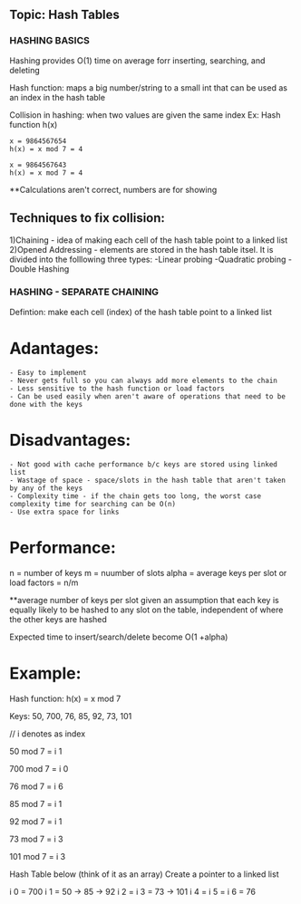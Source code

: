 ## Topic: Hash Tables

### HASHING BASICS 

Hashing provides O(1) time on average forr inserting, searching, and deleting

Hash function: maps a big number/string to a small int that can be used as an index in the hash table

Collision in hashing: when two values are given the same index
Ex: Hash function h(x)
	
	x = 9864567654 
	h(x) = x mod 7 = 4

	x = 9864567643 
	h(x) = x mod 7 = 4

**Calculations aren't correct, numbers are for showing 

## Techniques to fix collision:

1)Chaining - idea of making each cell of the hash table point to a linked list  
2)Opened Addressing - elements are stored in the hash table itsel. It is divided into the folllowing three types:
			-Linear probing
			-Quadratic probing
			-Double Hashing

### HASHING - SEPARATE CHAINING 

Defintion: make each cell (index) of the hash table point to a linked list

# Adantages:
	- Easy to implement
	- Never gets full so you can always add more elements to the chain
	- Less sensitive to the hash function or load factors
	- Can be used easily when aren't aware of operations that need to be done with the keys

# Disadvantages:
	- Not good with cache performance b/c keys are stored using linked list
	- Wastage of space - space/slots in the hash table that aren't taken by any of the keys
	- Complexity time - if the chain gets too long, the worst case complexity time for searching can be O(n)
	- Use extra space for links

# Performance:
n = number of keys
m = nuumber of slots 
alpha = average keys per slot or load factors = n/m 

**average number of keys per slot given an assumption that each key is equally likely to be hashed to any slot on the table, independent of where the other keys are hashed

Expected time to insert/search/delete become O(1 +alpha)

# Example: 

Hash function: h(x) = x mod 7

Keys: 50, 700, 76, 85, 92, 73, 101

// i denotes as index

 50 mod 7 = i 1
 
 700 mod 7 = i 0
 
 76 mod 7 = i 6
 
 85 mod 7 = i 1
 
 92 mod 7 = i 1
 
 73 mod 7 = i 3
 
 101 mod 7 = i 3
 
 Hash Table below (think of it as an array)
 Create a pointer to a linked list

i 0 = 700
i 1 = 50 -> 85 -> 92
i 2 = 
i 3 = 73 -> 101
i 4 = 
i 5 = 
i 6 = 76

